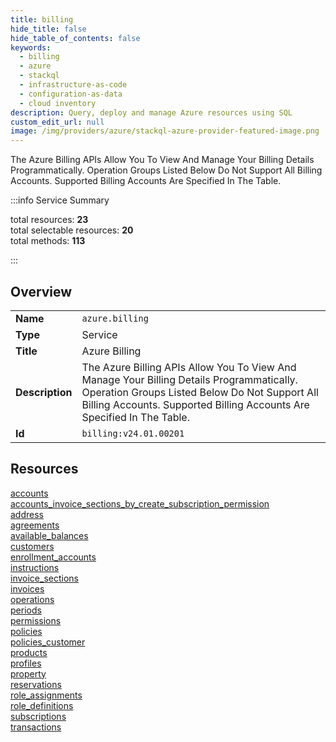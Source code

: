 ```yaml
---
title: billing
hide_title: false
hide_table_of_contents: false
keywords:
  - billing
  - azure
  - stackql
  - infrastructure-as-code
  - configuration-as-data
  - cloud inventory
description: Query, deploy and manage Azure resources using SQL
custom_edit_url: null
image: /img/providers/azure/stackql-azure-provider-featured-image.png
---
```

The Azure Billing APIs Allow You To View And Manage Your Billing Details Programmatically. Operation Groups Listed Below Do Not Support All Billing Accounts. Supported Billing Accounts Are Specified In The Table.  
    
:::info Service Summary

<div class="row">
<div class="providerDocColumn">
<span>total resources:&nbsp;<b>23</b></span><br />
<span>total selectable resources:&nbsp;<b>20</b></span><br />
<span>total methods:&nbsp;<b>113</b></span><br />
</div>
</div>

:::

## Overview
<table><tbody>
<tr><td><b>Name</b></td><td><code>azure.billing</code></td></tr>
<tr><td><b>Type</b></td><td>Service</td></tr>
<tr><td><b>Title</b></td><td>Azure Billing</td></tr>
<tr><td><b>Description</b></td><td>The Azure Billing APIs Allow You To View And Manage Your Billing Details Programmatically. Operation Groups Listed Below Do Not Support All Billing Accounts. Supported Billing Accounts Are Specified In The Table.</td></tr>
<tr><td><b>Id</b></td><td><code>billing:v24.01.00201</code></td></tr>
</tbody></table>

## Resources
<div class="row">
<div class="providerDocColumn">
<a href="/providers/azure/billing/accounts/">accounts</a><br />
<a href="/providers/azure/billing/accounts_invoice_sections_by_create_subscription_permission/">accounts_invoice_sections_by_create_subscription_permission</a><br />
<a href="/providers/azure/billing/address/">address</a><br />
<a href="/providers/azure/billing/agreements/">agreements</a><br />
<a href="/providers/azure/billing/available_balances/">available_balances</a><br />
<a href="/providers/azure/billing/customers/">customers</a><br />
<a href="/providers/azure/billing/enrollment_accounts/">enrollment_accounts</a><br />
<a href="/providers/azure/billing/instructions/">instructions</a><br />
<a href="/providers/azure/billing/invoice_sections/">invoice_sections</a><br />
<a href="/providers/azure/billing/invoices/">invoices</a><br />
<a href="/providers/azure/billing/operations/">operations</a><br />
<a href="/providers/azure/billing/periods/">periods</a><br />
</div>
<div class="providerDocColumn">
<a href="/providers/azure/billing/permissions/">permissions</a><br />
<a href="/providers/azure/billing/policies/">policies</a><br />
<a href="/providers/azure/billing/policies_customer/">policies_customer</a><br />
<a href="/providers/azure/billing/products/">products</a><br />
<a href="/providers/azure/billing/profiles/">profiles</a><br />
<a href="/providers/azure/billing/property/">property</a><br />
<a href="/providers/azure/billing/reservations/">reservations</a><br />
<a href="/providers/azure/billing/role_assignments/">role_assignments</a><br />
<a href="/providers/azure/billing/role_definitions/">role_definitions</a><br />
<a href="/providers/azure/billing/subscriptions/">subscriptions</a><br />
<a href="/providers/azure/billing/transactions/">transactions</a><br />
</div>
</div>
